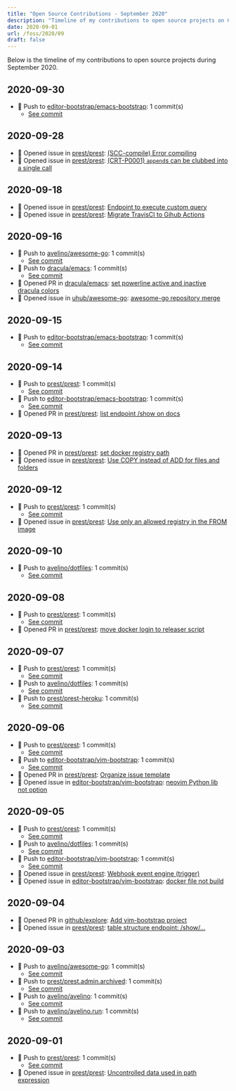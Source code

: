 ```yaml
---
title: "Open Source Contributions - September 2020"
description: "Timeline of my contributions to open source projects on GitHub during September 2020."
date: 2020-09-01
url: /foss/2020/09
draft: false
---
```


Below is the timeline of my contributions to open source projects during September 2020.

## 2020-09-30

- 🔨 Push to [editor-bootstrap/emacs-bootstrap](https://github.com/editor-bootstrap/emacs-bootstrap): 1 commit(s)
  - [See commit](https://github.com/editor-bootstrap/emacs-bootstrap/commits/main/?author=avelino&since=2020-09-30&until=2020-09-30)

## 2020-09-28

- 🐛 Opened issue in [prest/prest](https://github.com/prest/prest): [(SCC-compile) Error compiling](https://github.com/prest/prest/issues/444)
- 🐛 Opened issue in [prest/prest](https://github.com/prest/prest): [(CRT-P0001) `append`s can be clubbed into a single call](https://github.com/prest/prest/issues/443)

## 2020-09-18

- 🐛 Opened issue in [prest/prest](https://github.com/prest/prest): [Endpoint to execute custom query](https://github.com/prest/prest/issues/439)
- 🐛 Opened issue in [prest/prest](https://github.com/prest/prest): [Migrate TravisCI to Gihub Actions](https://github.com/prest/prest/issues/438)

## 2020-09-16

- 🔨 Push to [avelino/awesome-go](https://github.com/avelino/awesome-go): 1 commit(s)
  - [See commit](https://github.com/avelino/awesome-go/commits/main/?author=avelino&since=2020-09-16&until=2020-09-16)
- 🔨 Push to [dracula/emacs](https://github.com/dracula/emacs): 1 commit(s)
  - [See commit](https://github.com/dracula/emacs/commits/main/?author=avelino&since=2020-09-16&until=2020-09-16)
- 🔀 Opened PR in [dracula/emacs](https://github.com/dracula/emacs): [set powerline active and inactive dracula colors](https://github.com/dracula/emacs/pull/72)
- 🐛 Opened issue in [uhub/awesome-go](https://github.com/uhub/awesome-go): [awesome-go repository merge](https://github.com/uhub/awesome-go/issues/46)

## 2020-09-15

- 🔨 Push to [editor-bootstrap/emacs-bootstrap](https://github.com/editor-bootstrap/emacs-bootstrap): 1 commit(s)
  - [See commit](https://github.com/editor-bootstrap/emacs-bootstrap/commits/main/?author=avelino&since=2020-09-15&until=2020-09-15)

## 2020-09-14

- 🔨 Push to [prest/prest](https://github.com/prest/prest): 1 commit(s)
  - [See commit](https://github.com/prest/prest/commits/main/?author=avelino&since=2020-09-14&until=2020-09-14)
- 🔨 Push to [editor-bootstrap/emacs-bootstrap](https://github.com/editor-bootstrap/emacs-bootstrap): 1 commit(s)
  - [See commit](https://github.com/editor-bootstrap/emacs-bootstrap/commits/main/?author=avelino&since=2020-09-14&until=2020-09-14)
- 🔀 Opened PR in [prest/prest](https://github.com/prest/prest): [list endpoint /show on docs](https://github.com/prest/prest/pull/434)

## 2020-09-13

- 🔀 Opened PR in [prest/prest](https://github.com/prest/prest): [set docker registry path](https://github.com/prest/prest/pull/432)
- 🐛 Opened issue in [prest/prest](https://github.com/prest/prest): [Use COPY instead of ADD for files and folders](https://github.com/prest/prest/issues/433)

## 2020-09-12

- 🔨 Push to [prest/prest](https://github.com/prest/prest): 1 commit(s)
  - [See commit](https://github.com/prest/prest/commits/main/?author=avelino&since=2020-09-12&until=2020-09-12)
- 🐛 Opened issue in [prest/prest](https://github.com/prest/prest): [Use only an allowed registry in the FROM image](https://github.com/prest/prest/issues/431)

## 2020-09-10

- 🔨 Push to [avelino/dotfiles](https://github.com/avelino/dotfiles): 1 commit(s)
  - [See commit](https://github.com/avelino/dotfiles/commits/main/?author=avelino&since=2020-09-10&until=2020-09-10)

## 2020-09-08

- 🔨 Push to [prest/prest](https://github.com/prest/prest): 1 commit(s)
  - [See commit](https://github.com/prest/prest/commits/main/?author=avelino&since=2020-09-08&until=2020-09-08)
- 🔀 Opened PR in [prest/prest](https://github.com/prest/prest): [move docker login to releaser script](https://github.com/prest/prest/pull/415)

## 2020-09-07

- 🔨 Push to [prest/prest](https://github.com/prest/prest): 1 commit(s)
  - [See commit](https://github.com/prest/prest/commits/main/?author=avelino&since=2020-09-07&until=2020-09-07)
- 🔨 Push to [avelino/dotfiles](https://github.com/avelino/dotfiles): 1 commit(s)
  - [See commit](https://github.com/avelino/dotfiles/commits/main/?author=avelino&since=2020-09-07&until=2020-09-07)
- 🔨 Push to [prest/prest-heroku](https://github.com/prest/prest-heroku): 1 commit(s)
  - [See commit](https://github.com/prest/prest-heroku/commits/main/?author=avelino&since=2020-09-07&until=2020-09-07)

## 2020-09-06

- 🔨 Push to [prest/prest](https://github.com/prest/prest): 1 commit(s)
  - [See commit](https://github.com/prest/prest/commits/main/?author=avelino&since=2020-09-06&until=2020-09-06)
- 🔨 Push to [editor-bootstrap/vim-bootstrap](https://github.com/editor-bootstrap/vim-bootstrap): 1 commit(s)
  - [See commit](https://github.com/editor-bootstrap/vim-bootstrap/commits/main/?author=avelino&since=2020-09-06&until=2020-09-06)
- 🔀 Opened PR in [prest/prest](https://github.com/prest/prest): [Organize issue template](https://github.com/prest/prest/pull/413)
- 🐛 Opened issue in [editor-bootstrap/vim-bootstrap](https://github.com/editor-bootstrap/vim-bootstrap): [neovim Python lib not option ](https://github.com/editor-bootstrap/vim-bootstrap/issues/343)

## 2020-09-05

- 🔨 Push to [prest/prest](https://github.com/prest/prest): 1 commit(s)
  - [See commit](https://github.com/prest/prest/commits/main/?author=avelino&since=2020-09-05&until=2020-09-05)
- 🔨 Push to [avelino/dotfiles](https://github.com/avelino/dotfiles): 1 commit(s)
  - [See commit](https://github.com/avelino/dotfiles/commits/main/?author=avelino&since=2020-09-05&until=2020-09-05)
- 🔨 Push to [editor-bootstrap/vim-bootstrap](https://github.com/editor-bootstrap/vim-bootstrap): 1 commit(s)
  - [See commit](https://github.com/editor-bootstrap/vim-bootstrap/commits/main/?author=avelino&since=2020-09-05&until=2020-09-05)
- 🐛 Opened issue in [prest/prest](https://github.com/prest/prest): [Webhook event engine (trigger)](https://github.com/prest/prest/issues/411)
- 🐛 Opened issue in [editor-bootstrap/vim-bootstrap](https://github.com/editor-bootstrap/vim-bootstrap): [docker file not build](https://github.com/editor-bootstrap/vim-bootstrap/issues/341)

## 2020-09-04

- 🔀 Opened PR in [github/explore](https://github.com/github/explore): [Add vim-bootstrap project](https://github.com/github/explore/pull/1733)
- 🐛 Opened issue in [prest/prest](https://github.com/prest/prest): [table structure endpoint: /show/...](https://github.com/prest/prest/issues/410)

## 2020-09-03

- 🔨 Push to [avelino/awesome-go](https://github.com/avelino/awesome-go): 1 commit(s)
  - [See commit](https://github.com/avelino/awesome-go/commits/main/?author=avelino&since=2020-09-03&until=2020-09-03)
- 🔨 Push to [prest/prest.admin.archived](https://github.com/prest/prest.admin.archived): 1 commit(s)
  - [See commit](https://github.com/prest/prest.admin.archived/commits/main/?author=avelino&since=2020-09-03&until=2020-09-03)
- 🔨 Push to [avelino/avelino](https://github.com/avelino/avelino): 1 commit(s)
  - [See commit](https://github.com/avelino/avelino/commits/main/?author=avelino&since=2020-09-03&until=2020-09-03)
- 🔨 Push to [avelino/avelino.run](https://github.com/avelino/avelino.run): 1 commit(s)
  - [See commit](https://github.com/avelino/avelino.run/commits/main/?author=avelino&since=2020-09-03&until=2020-09-03)

## 2020-09-01

- 🔨 Push to [prest/prest](https://github.com/prest/prest): 1 commit(s)
  - [See commit](https://github.com/prest/prest/commits/main/?author=avelino&since=2020-09-01&until=2020-09-01)
- 🐛 Opened issue in [prest/prest](https://github.com/prest/prest): [Uncontrolled data used in path expression](https://github.com/prest/prest/issues/407)

